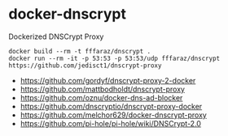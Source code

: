 # docker-dnscrypt
Dockerized DNSCrypt Proxy

```
docker build --rm -t fffaraz/dnscrypt .
docker run --rm -it -p 53:53 -p 53:53/udp fffaraz/dnscrypt
https://github.com/jedisct1/dnscrypt-proxy
```

* https://github.com/gordyf/dnscrypt-proxy-2-docker
* https://github.com/mattbodholdt/dnscrypt-proxy
* https://github.com/oznu/docker-dns-ad-blocker
* https://github.com/dnscryptio/dnscrypt-proxy-docker
* https://github.com/melchor629/docker-dnscrypt-proxy
* https://github.com/pi-hole/pi-hole/wiki/DNSCrypt-2.0
